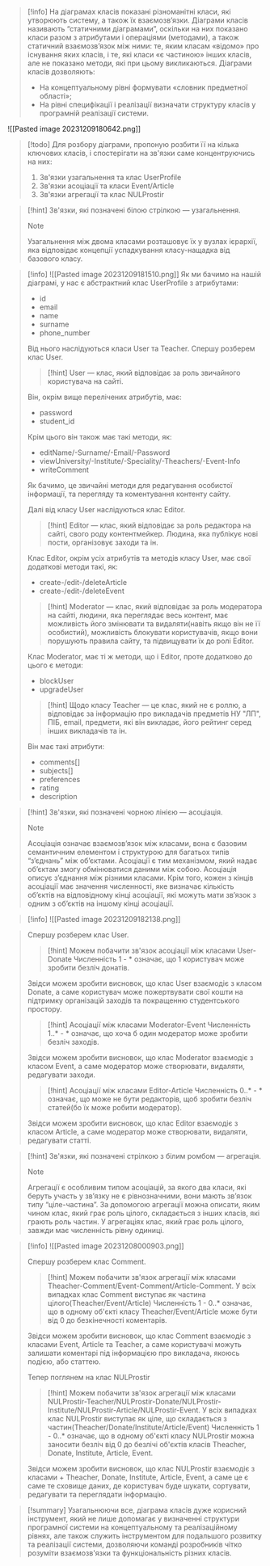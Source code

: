 > [!info] 
> На діаграмах класів показані різноманітні класи, які утворюють систему, а також їх взаємозв’язки. Діаграми класів називають “статичними діаграмами”, оскільки на них показано класи разом з атрибутами і операціями (методами), а також статичний взаємозв’язок між ними: те, яким класам «відомо» про існування яких класів, і те, які класи «є частиною» інших класів, але не показано методи, які при цьому викликаються. 
> Діаграми класів дозволяють:
> - На концептуальному рівні формувати «словник предметної області»; 
> - На рівні специфікації і реалізації визначати структуру класів у програмній реалізації системи. 

![[Pasted image 20231209180642.png]]

> [!todo] 
> Для розбору діаграми, пропоную розбити її на кілька ключових класів, і спостерігати на зв'язки саме концентруючись на них:
> 1. Зв'язки узагальнення та клас UserProfile
> 2. Зв'язки асоціації та класи Event/Article
> 3. Зв'язки агрегації та клас NULProstir


> [!hint] 
> Зв'язки, які позначені білою стрілкою — узагальнення.
> > [!note] 
>  Узагальнення між двома класами розташовує їх у вузлах ієрархії, яка відповідає концепції успадкування класу-нащадка від базового класу.

> [!info] 
![[Pasted image 20231209181510.png]]
> Як ми бачимо на нашій діаграмі, у нас є абстрактний клас UserProfile з атрибутами:
> -  id
> - email
> - name
> - surname
> - phone_number
>
>Від нього наслідуються класи User та Teacher.
>Спершу розберем клас User.
>
>> [!hint] 
> User — клас, який відповідає за роль звичайного користувача на сайті. 
> 
> Він, окрім вище перелічених атрибутів, має:
>- password
>- student_id
>
>Крім цього він також має такі методи, як:
>- editName/-Surname/-Email/-Password
>- viewUniversity/-Institute/-Speciality/-Theachers/-Event-Info
>- writeComment
>
>Як бачимо, це звичайні методи для редагування особистої інформації, та перегляду та коментування контенту сайту.
>
>Далі від класу User наслідуються клас Editor.
>
>  > [!hint] 
> Editor — клас, який відповідає за роль редактора на сайті, свого роду контентмейкер. Людина, яка публікує нові пости, організовує заходи та ін. 
>
>  Клас Editor, окрім усіх атрибутів та методів класу User, має свої додаткові методи такі, як:
>- create-/edit-/deleteArticle
>- create-/edit-/deleteEvent
>
>  > [!hint] 
>  Moderator — клас, який відповідає за роль модератора на сайті, людини, яка переглядає весь контент, має можливість його змінювати та видаляти(навіть якщо він не її особистий), можливість блокувати користувачів, якщо вони порушують правила сайту, та підвищувати їх до ролі Editor.
>  
>  Клас Moderator, має ті ж методи, що і Editor, проте додатково до цього є методи:
>  - blockUser
>  - upgradeUser
>  
> > [!hint] 
> Щодо класу Teacher — це клас, який не є роллю, а відповідає за інформацію про викладачів предметів НУ "ЛП", ПІБ, email, предмети, які він викладає, його рейтинг серед інших викладачів та ін. 
>  
>  Він має такі  атрибути:
>  - comments[]
>  - subjects[]
>  - preferences
>  - rating
>  - description


> [!hint] 
> Зв'язки, які позначені чорною лінією — асоціація.
> > [!note] 
>  Асоціація означає взаємозв’язок між класами, вона є базовим семантичним елементом і структурою для багатьох типів “з’єднань” між об’єктами. Асоціації є тим механізмом, який надає об’єктам змогу обмінюватися даними між собою. Асоціація описує з’єднання між різними класами. 
>  Крім того, кожен з кінців асоціації має значення численності, яке визначає кількість об’єктів на відповідному кінці асоціації, які можуть мати зв’язок з одним з об’єктів на іншому кінці асоціації.

> [!info] 
![[Pasted image 20231209182138.png]]

>
>Спершу розберем клас User.
>
>> [!hint] 
> Можем побачити зв'язок асоціації між класами User-Donate
> > Численність 1 - * означає, що 1 користувач може зробити безліч донатів.
> 
> Звідси можем зробити висновок, що клас User взаємодіє з класом Donate, а саме користувач може пожертвувати свої кошти на підтримку організацій заходів та покращенню студентського простору.
> > 
>
>  > [!hint] 
>  Асоціації між класами Moderator-Event
> > Численність 1..* - * означає, що хоча б один модератор може зробити безліч заходів.
>
>  Звідси можем зробити висновок, що клас Moderator взаємодіє з класом Event, а саме модератор може створювати, видаляти, редагувати заходи.
>
>> [!hint] 
>  Асоціації між класами Editor-Article
> > Численність 0..* - * означає, що може не бути редакторів, щоб зробити безліч статей(бо  їх може робити модератор).
>
>  Звідси можем зробити висновок, що клас Editor взаємодіє з класом Article, а саме модератор може створювати, видаляти, редагувати статті.


> [!hint] 
> Зв'язки, які позначені стрілкою з білим ромбом — агрегація.
> > [!note] 
>  Агрегації є особливим типом асоціацій, за якого два класи, які беруть участь у зв’язку не є рівнозначними, вони мають зв’язок типу “ціле-частина”. За допомогою агрегації можна описати, яким чином клас, який грає роль цілого, складається з інших класів, які грають роль частин. У агрегаціях клас, який грає роль цілого, завжди має численність рівну одиниці.

> [!info] 
![[Pasted image 20231208000903.png]]
>
>Спершу розберем клас Comment.
>
>> [!hint] 
> Можем побачити зв'язок агрегації між класами Theacher-Comment/Event-Comment/Article-Comment. У всіх випадках клас Comment виступає як частина цілого(Theacher/Event/Article)
> > Численність 1 - 0..* означає, що в одному об'єкті класу Theacher/Event/Article  може бути від 0 до безкінечності коментарів.
> 
> Звідси можем зробити висновок, що клас Comment взаємодіє з класами Event, Article та Teacher, а саме користувачі можуть залишати коментарі під інформацією про викладача, якоюсь подією, або статтею.
> 
> > 
>
>Тепер поглянем на клас NULProstir
>> [!hint] 
> Можем побачити зв'язок агрегації між класами NULProstir-Teacher/NULProstir-Donate/NULProstir-Institute/NULProstir-Article/NULProstir-Event. У всіх випадках клас NULProstir виступає як ціле, що складається з частин(Theacher/Donate/Institute/Article/Event)
> > Численність 1 - 0..* означає, що в одному об'єкті класу NULProstir можна заносити безліч від 0 до безлічі об'єктів класів Theacher, Donate, Institute, Article, Event.
> 
> Звідси можем зробити висновок, що клас NULProstir взаємодіє з класами + Theacher, Donate, Institute, Article, Event, а саме це є саме те сховище даних, де користувач буде шукати, сортувати, редагувати та переглядати інформацію.

> [!summary] 
Узагальнюючи все, діаграма класів дуже корисний інструмент, який не лише допомагає у визначенні структури програмної системи на концептуальному та реалізаційному рівнях, але також служить інструментом для подальшого розвитку та реалізації системи, дозволяючи команді розробників чітко розуміти взаємозв'язки та функціональність різних класів.
> 

